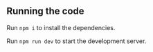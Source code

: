 
  
  ## Running the code

  Run `npm i` to install the dependencies.

  Run `npm run dev` to start the development server.
  